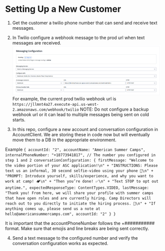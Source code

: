 # Setting Up a New Customer
1. Get the customer a twilio phone number that can send and receive text messages.
2. In Twilio configure a webhook message to the prod url when text messages are received. 
![img.png](img.png)
For example, the current prod twilio webhook url is `https://jllmnt4a27.execute-api.us-west-2.amazonaws.com/webhook/twilio`
NOTE: Do not configure a backup webhook url or it can lead to multiple messages being sent on cold starts.

3. In this repo, configure a new account and conversation configuration in AccountClient. We are
storing these in code now but will eventually move them to a DB in the appropriate environment. 

Example
`{
accountId: "2",
accountName: "American Summer Camps",
internalPhoneNumber: "+18773941817", // The number you configured in step 1 and 2
conversationConfiguration: {
firstMessage:
"Welcome to the video portion of your ASC application!\n" +
"INSTRUCTIONS: Please text us an informal, 30 second selfie-video using your phone 🤳\n" +
"PROMPT: Introduce yourself, skills/experience, and why you want to work at camp! 🏕️\n" +
"Then you’re done! ✅\n" +
"Text STOP to opt out anytime.",
expectedResponseType: ContentTypes.VIDEO,
lastMessage: "Thank you! From here, we will share your profile with summer camps that have open roles and are currently hiring. Camp Directors will reach out to you directly to initiate the hiring process. 🥳\n" +
"If anything comes up, please send us a note at hello@americansummercamps.com",
accountId: "2"
}
}`

It is important that the accountPhoneNumber follows the +########### format. Make sure that emojis and line breaks are being 
sent correctly.

4. Send a text message to the configured number and verify the conversation configuration works
as expected.